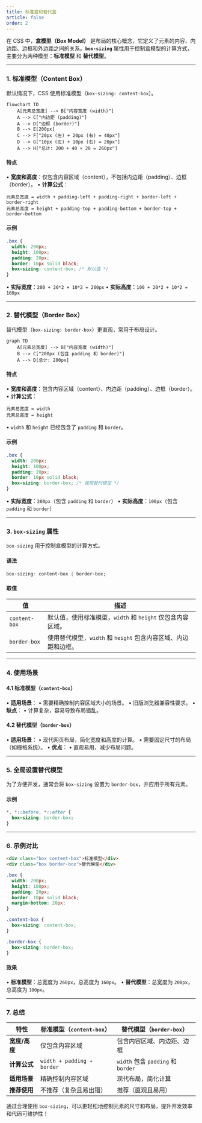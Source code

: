 ```yaml
---
title: 标准盒和替代盒
article: false
order: 2
---
```


在 CSS 中，**盒模型（Box Model）** 是布局的核心概念，它定义了元素的内容、内边距、边框和外边距之间的关系。**`box-sizing`** 属性用于控制盒模型的计算方式，主要分为两种模型：**标准模型** 和 **替代模型**。

---

### **1. 标准模型（Content Box）**
默认情况下，CSS 使用标准模型（`box-sizing: content-box`）。

```mermaid
flowchart TD
    A[元素总宽度] --> B["内容宽度 (width)"]
    A --> C["内边距 (padding)"]
    A --> D["边框 (border)"]
    B --> E[200px]
    C --> F["20px (左) + 20px (右) = 40px"]
    D --> G["10px (左) + 10px (右) = 20px"]
    A --> H["总计: 200 + 40 + 20 = 260px"]
```



#### **特点**
• **宽度和高度**：仅包含内容区域（content），不包括内边距（padding）、边框（border）。
• **计算公式**：
  ```
  元素总宽度 = width + padding-left + padding-right + border-left + border-right
  元素总高度 = height + padding-top + padding-bottom + border-top + border-bottom
  ```

#### **示例**
```css
.box {
  width: 200px;
  height: 100px;
  padding: 20px;
  border: 10px solid black;
  box-sizing: content-box; /* 默认值 */
}
```
• **实际宽度**：`200 + 20*2 + 10*2 = 260px`
• **实际高度**：`100 + 20*2 + 10*2 = 160px`

---

### **2. 替代模型（Border Box）**
替代模型（`box-sizing: border-box`）更直观，常用于布局设计。

```mermaid
graph TD
    A[元素总宽度] --> B["内容宽度 (width)"]
    B --> C["200px (包含 padding 和 border)"]
    A --> D[总计: 200px]
```



#### **特点**
• **宽度和高度**：包含内容区域（content）、内边距（padding）、边框（border）。
• **计算公式**：
  ```
  元素总宽度 = width
  元素总高度 = height
  ```
  • `width` 和 `height` 已经包含了 `padding` 和 `border`。

#### **示例**
```css
.box {
  width: 200px;
  height: 100px;
  padding: 20px;
  border: 10px solid black;
  box-sizing: border-box; /* 使用替代模型 */
}
```
• **实际宽度**：`200px`（包含 `padding` 和 `border`）
• **实际高度**：`100px`（包含 `padding` 和 `border`）

---

### **3. `box-sizing` 属性**
`box-sizing` 用于控制盒模型的计算方式。

#### **语法**
```css
box-sizing: content-box | border-box;
```

#### **取值**
| 值            | 描述                                                         |
| ------------- | ------------------------------------------------------------ |
| `content-box` | 默认值，使用标准模型，`width` 和 `height` 仅包含内容区域。   |
| `border-box`  | 使用替代模型，`width` 和 `height` 包含内容区域、内边距和边框。 |

---

### **4. 使用场景**
#### **4.1 标准模型（`content-box`）**
• **适用场景**：
  • 需要精确控制内容区域大小的场景。
  • 旧版浏览器兼容性要求。
• **缺点**：
  • 计算复杂，容易导致布局错乱。

#### **4.2 替代模型（`border-box`）**
• **适用场景**：
  • 现代网页布局，简化宽度和高度的计算。
  • 需要固定尺寸的布局（如栅格系统）。
• **优点**：
  • 直观易用，减少布局问题。

---

### **5. 全局设置替代模型**
为了方便开发，通常会将 `box-sizing` 设置为 `border-box`，并应用于所有元素。

#### **示例**
```css
*, *::before, *::after {
  box-sizing: border-box;
}
```

---

### **6. 示例对比**
```html
<div class="box content-box">标准模型</div>
<div class="box border-box">替代模型</div>
```

```css
.box {
  width: 200px;
  height: 100px;
  padding: 20px;
  border: 10px solid black;
  margin-bottom: 20px;
}

.content-box {
  box-sizing: content-box;
}

.border-box {
  box-sizing: border-box;
}
```

#### **效果**
• **标准模型**：总宽度为 `260px`，总高度为 `160px`。
• **替代模型**：总宽度为 `200px`，总高度为 `100px`。

---

### **7. 总结**
| 特性          | 标准模型（`content-box`）  | 替代模型（`border-box`）           |
| ------------- | -------------------------- | ---------------------------------- |
| **宽度/高度** | 仅包含内容区域             | 包含内容区域、内边距、边框         |
| **计算公式**  | `width + padding + border` | `width` 包含 `padding` 和 `border` |
| **适用场景**  | 精确控制内容区域           | 现代布局，简化计算                 |
| **推荐使用**  | 不推荐（复杂且易出错）     | 推荐（直观且易用）                 |

通过合理使用 `box-sizing`，可以更轻松地控制元素的尺寸和布局，提升开发效率和代码可维护性！

